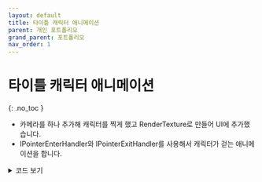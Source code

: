 ```yaml
---
layout: default
title: 타이틀 캐릭터 애니메이션
parent: 개인 포트폴리오
grand_parent: 포트폴리오
nav_order: 1
---
```


# 타이틀 캐릭터 애니메이션  
{: .no_toc }

- 카메라를 하나 추가해 캐릭터를 찍게 했고 RenderTexture로 만들어 UI에 추가했습니다.  
- IPointerEnterHandler와 IPointerExitHandler를 사용해서 캐릭터가 걷는 애니메이션을 합니다.  

<details>
<summary>코드 보기</summary>
<div markdown="1">

```c#
public class TitleButtons : MonoBehaviour, IPointerEnterHandler, IPointerExitHandler
{
    [SerializeField]
    GameObject theCharacter;

    public void OnPointerEnter(PointerEventData eventData)
    {
        theCharacter.GetComponent<Animator>().SetBool("Run", true);
    }

    public void OnPointerExit(PointerEventData eventData)
    {
        if (theCharacter.gameObject.IsDestroyed())
        {
            return;
        }
        theCharacter.GetComponent<Animator>().SetBool("Run", false);
    }
}
```

</div>
</details>